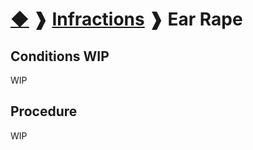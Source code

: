 # [◆](/../../) ❱ [Infractions](/Infractions) ❱ Ear Rape

## Conditions WIP

WIP

## Procedure

WIP

<!-- TAGS --> <!--  -->
